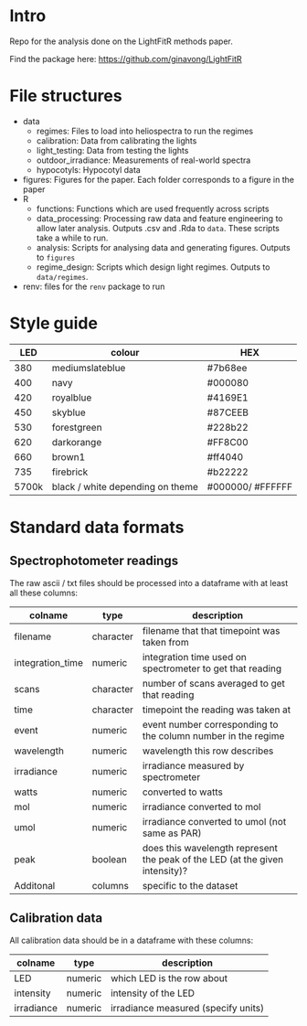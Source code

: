 # Intro

Repo for the analysis done on the LightFitR methods paper.

Find the package here: https://github.com/ginavong/LightFitR

# File structures

- data
    - regimes: Files to load into heliospectra to run the regimes
    - calibration: Data from calibrating the lights
    - light_testing: Data from testing the lights
    - outdoor_irradiance: Measurements of real-world spectra
    - hypocotyls: Hypocotyl data
- figures: Figures for the paper. Each folder corresponds to a figure in the paper
- R
    - functions: Functions which are used frequently across scripts
    - data_processing: Processing raw data and feature engineering to allow later analysis. Outputs .csv and .Rda to `data`. These scripts take a while to run.
    - analysis: Scripts for analysing data and generating figures. Outputs to `figures`
    - regime_design: Scripts which design light regimes. Outputs to `data/regimes`.
- renv: files for the `renv` package to run

# Style guide

| LED   | colour                           | HEX               |
|-------|----------------------------------|-------------------|
| 380   | mediumslateblue                  | #7b68ee           |
| 400   | navy                             | #000080           |
| 420   | royalblue                        | #4169E1           |
| 450   | skyblue                          | #87CEEB           |
| 530   | forestgreen                      | #228b22           |
| 620   | darkorange                       | #FF8C00           |
| 660   | brown1                           | #ff4040           |
| 735   | firebrick                        | #b22222           |
| 5700k | black / white depending on theme |  #000000/ #FFFFFF |

# Standard data formats

## Spectrophotometer readings

The raw ascii / txt files should be processed into a dataframe with at least all these columns:

| colname | type | description |
| --- | --- | --- |
| filename | character | filename that that timepoint was taken from |
| integration_time | numeric | integration time used on spectrometer to get that reading |
| scans | character | number of scans averaged to get that reading |
| time | character | timepoint the reading was taken at |
| event | numeric | event number corresponding to the column number in the regime |
| wavelength | numeric | wavelength this row describes |
| irradiance | numeric | irradiance measured by spectrometer |
| watts | numeric | converted to watts |
| mol | numeric | irradiance converted to mol |
| umol | numeric | irradiance converted to umol (not same as PAR) |
| peak | boolean | does this wavelength represent the peak of the LED (at the given intensity)? |
| Additonal | columns | specific to the dataset |

## Calibration data

All calibration data should be in a dataframe with these columns:

| colname | type | description |
| --- | --- | --- |
| LED | numeric | which LED is the row about |
| intensity | numeric | intensity of the LED |
| irradiance | numeric | irradiance measured (specify units)|